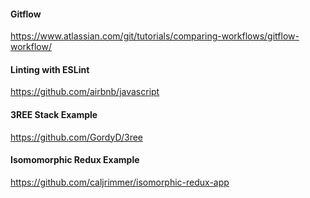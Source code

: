 #### Gitflow
https://www.atlassian.com/git/tutorials/comparing-workflows/gitflow-workflow/

#### Linting with ESLint
https://github.com/airbnb/javascript

#### 3REE Stack Example
https://github.com/GordyD/3ree

#### Isomomorphic Redux Example
https://github.com/caljrimmer/isomorphic-redux-app

